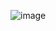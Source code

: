 ![image](https://github.com/0Domlightning0/TheJournal/assets/99225898/0ad0d59f-3af9-46f2-9cb4-13ffaa31bb91)
